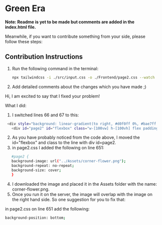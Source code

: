 # Green Era

**Note: Readme is yet to be made but comments are added in the index.html file.**

Meanwhile, if you want to contribute something from your side, please follow these steps:

## Contribution Instructions

1. Run the following command in the terminal:

   ```bash
   npx tailwindcss -i ./src/input.css -o ./Frontend/page2.css --watch

2. Add detailed comments about the changes which you have made ;)

Hi, I am excited to say that I fixed your problem!

What I did:

   1. I switched lines 66 and 67 to this: 

   ```bash
    <div style="background: linear-gradient(to right, #d0f0ff 0%, #bae7ff 50%, #9be8b0 100%);"> 
      <div id="page2" id="flexbox" class="w-[100vw] h-[100vh] flex padding: [20px]">
   ```
   2. As you have probably noticed from the code above, I moved the id="flexbox" and class to the line with div id=page2.
   3. in page2.css I added the following on line 651: 

   ```bash
      #page2 {
      background-image: url("../Assets/corner-flower.png");
      background-repeat: no-repeat;
      background-size: cover;
      }
   ```
   4. I downloaded the image and placed it in the Assets folder with the name: corner-flower.png.
   5. Once you run it on the server, the image will overlap with the image on the right hand side. So one suggestion for you to fix that: 
   
   in page2.css on line 651 add the following:
   ```bash
   background-position: bottom;
